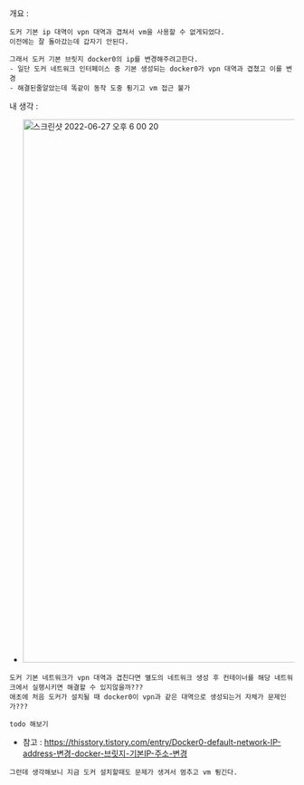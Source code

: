 개요 : 
```
도커 기본 ip 대역이 vpn 대역과 겹쳐서 vm을 사용할 수 없게되었다.
이전에는 잘 돌아갔는데 갑자기 안된다.

그래서 도커 기본 브릿지 docker0의 ip를 변경해주려고한다.
- 일단 도커 네트워크 인터페이스 중 기본 생성되는 docker0가 vpn 대역과 겹쳤고 이를 변경
- 해결된줄알았는데 똑같이 동작 도중 튕기고 vm 접근 불가
```
내 생각 :
- <img width="960" alt="스크린샷 2022-06-27 오후 6 00 20" src="https://user-images.githubusercontent.com/62214428/175901641-5e789d22-8b3b-4e19-827d-a4649b422a1e.png">
```
도커 기본 네트워크가 vpn 대역과 겹친다면 별도의 네트워크 생성 후 컨테이너를 해당 네트워크에서 실행시키면 해결할 수 있지않을까???
애초에 처음 도커가 설치될 때 docker0이 vpn과 같은 대역으로 생성되는거 자체가 문제인가???

todo 해보기
```


- 참고 : https://thisstory.tistory.com/entry/Docker0-default-network-IP-address-변경-docker-브릿지-기본IP-주소-변경
```
그런데 생각해보니 지금 도커 설치할때도 문제가 생겨서 멈추고 vm 튕긴다.
```

